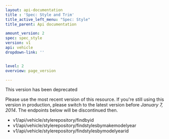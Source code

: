 ```yaml
---
layout: api-documentation
title : 'Spec: Style and Trim'
title_active_left_menu: "Spec: Style"
title_parent: Api documentation

amount_version: 2
spec: spec_style
version: v1
api: vehicle
dropdown-link: ''


level: 2
overview: page_version

---
```



<div class="notification-message">
 <p>This version has been deprecated</p>

 <p>Please use the most recent version of this resource. If you're still using this version in production, please switch to the latest version before <i>January 7, 2014</i>. The  endpoints below will be discontinued then.</p>
</div>

* v1/api/vehicle/stylerepository/findbyid
* v1/api/vehicle/stylerepository/findstylesbymakemodelyear
* v1/api/vehicle/stylerepository/findstylesbymodelyearid

